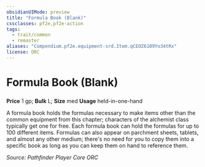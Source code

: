 ```yaml
---
obsidianUIMode: preview
title: "Formula Book (Blank)"
cssclasses: pf2e,pf2e-action
tags:
  - trait/common
  - remaster
aliases: "Compendium.pf2e.equipment-srd.Item.qCEOZ6109Yo34tRx"
license: ORC
---
```

# Formula Book (Blank)

### 


**Price** 1 gp; 
**Bulk** L; **Size** med
**Usage** held-in-one-hand

A formula book holds the formulas necessary to make items other than the common equipment from this chapter; characters of the alchemist class typically get one for free. Each formula book can hold the formulas for up to 100 different items. Formulas can also appear on parchment sheets, tablets, and almost any other medium; there's no need for you to copy them into a specific book as long as you can keep them on hand to reference them.

*Source: Pathfinder Player Core*
*ORC*